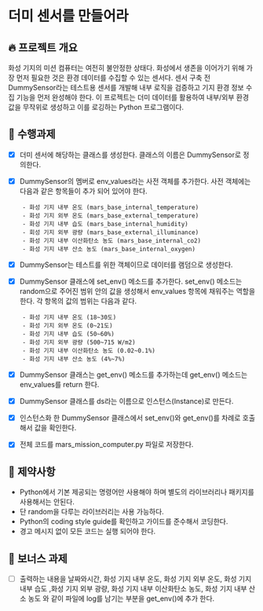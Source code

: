 # 더미 센서를 만들어라

## 🔥 프로젝트 개요
화성 기지의 미션 컴퓨터는 여전히 불안정한 상태다. 화성에서 생존을 이어가기 위해 가장 먼저 필요한 것은 환경 데이터를 수집할 수 있는 센서다.
센서 구축 전 DummySensor라는 테스트용 센서를 개발해 내부 로직을 검증하고 기지 환경 정보 수집 기능을 먼저 완성해야 한다.
이 프로젝트는 더미 데이터를 활용하여 내부/외부 환경 값을 무작위로 생성하고 이를 로깅하는 Python 프로그램이다.

## 🧰 수행과제 
- [x] 더미 센서에 해당하는 클래스를 생성한다. 클래스의 이름은 DummySensor로 정의한다. 

- [x] DummySensor의 멤버로 env_values라는 사전 객체를 추가한다. 사전 객체에는 다음과 같은 항목들이 추가 되어 있어야 한다. 
```
    - 화성 기지 내부 온도 (mars_base_internal_temperature)
    - 화성 기지 외부 온도 (mars_base_external_temperature)
    - 화성 기지 내부 습도 (mars_base_internal_humidity)
    - 회성 기지 외부 광량 (mars_base_external_illuminance)
    - 화성 기지 내부 이산화탄소 농도 (mars_base_internal_co2)
    - 화성 기지 내부 산소 농도 (mars_base_internal_oxygen)
```
- [x] DummySensor는 테스트를 위한 객체이므로 데이터를 램덤으로 생성한다. 

- [x] DummySensor 클래스에 set_env() 메소드를 추가한다. set_env() 메소드는 random으로 주어진 범위 안의 값을 생성해서 env_values 항목에 채워주는 역할을 한다. 각 항목의 값의 범위는 다음과 같다. 
```
    - 화성 기지 내부 온도 (18~30도)
    - 화성 기지 외부 온도 (0~21도)
    - 화성 기지 내부 습도 (50~60%)
    - 화성 기지 외부 광량 (500~715 W/m2)    
    - 화성 기지 내부 이산화탄소 농도 (0.02~0.1%)
    - 화성 기지 내부 산소 농도 (4%~7%)
```
- [x] DummySensor 클래스는 get_env() 메소드를 추가하는데 get_env() 메소드는 env_values를 return 한다. 

- [x] DummySensor 클래스를 ds라는 이름으로 인스턴스(Instance)로 만든다. 

- [x] 인스턴스화 한 DummySensor 클래스에서 set_env()와 get_env()를 차례로 호출해서 값을 확인한다. 

- [x] 전체 코드를 mars_mission_computer.py 파일로 저장한다. 

## 🚫 제약사항
- Python에서 기본 제공되는 명령어만 사용해야 하며 별도의 라이브러리나 패키지를 사용해서는 안된다. 
- 단 random을 다루는 라이브러리는 사용 가능하다. 
- Python의 coding style guide를 확인하고 가이드를 준수해서 코딩한다. 
- 경고 메시지 없이 모든 코드는 실행 되어야 한다. 

## 🔔 보너스 과제
- [ ] 출력하는 내용을 날짜와시간,  화성 기지 내부 온도, 화성 기지 외부 온도, 화성 기지 내부 습도 ,화성 기지 외부 광량, 화성 기지 내부 이산화탄소 농도, 화성 기지 내부 산소 농도 와 같이 파일에 log를 남기는 부분을 get_env()에 추가 한다. 
